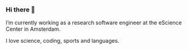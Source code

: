 ### Hi there 👋

I’m currently working as a research software engineer at the eScience Center in Amsterdam.

I love science, coding, sports and languages. 

<!--
- 🌱 I’m currently learning javascript, 
- 👯 I’m looking to collaborate on ...
- 🤔 I’m looking for help with ...
- 💬 Ask me about ...
- 📫 How to reach me: ...
- 😄 Pronouns: ...
- ⚡ Fun fact: ...
-->
